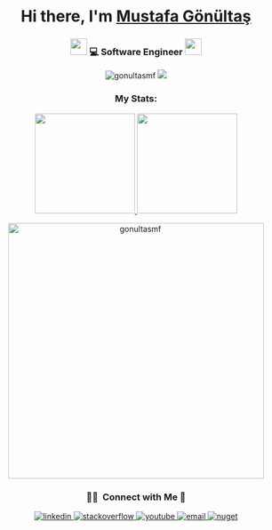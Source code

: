 <div align="center">
   <h1>Hi there, I'm <a href="https://www.linkedin.com/in/mustafa-gönültaş-4635801b9/">Mustafa Gönültaş</a></h1>
</div>

<div align="center">
   <h3>
   <img src="https://media.giphy.com/media/WUlplcMpOCEmTGBtBW/giphy.gif" width="30">  
   💻 Software Engineer  <img src="https://media.giphy.com/media/WUlplcMpOCEmTGBtBW/giphy.gif" width="30">
   </h3>
   <div>
   <a><img src="https://komarev.com/ghpvc/?username=gonultasmf&label=Profile%20views&color=5e30eb&style=flat" alt="gonultasmf" /> </a>
   <a href="https://wakatime.com/@_gnlta_"><img src="https://wakatime.com/badge/user/2336bc3f-f896-4a43-a4db-0db400873fb5.svg" /></a>
   </div>
   <h3 align="center">My Stats:</h3>
<a href="https://github.com/gonultasmf">
  <img height="180em" src="https://github-readme-stats-eight-theta.vercel.app/api?username=gonultasmf&show_icons=true&theme=algolia&include_all_commits=true&count_private=true"/>
  <img height="180em" src="https://github-readme-stats-eight-theta.vercel.app/api/top-langs/?username=gonultasmf&layout=compact&langs_count=8&theme=algolia"/>
</a>
<p align="center" dir="auto"><a href="#"><img src="https://github-readme-streak-stats.herokuapp.com/?user=gonultasmf&amp;theme=algolia" width="460em" alt="gonultasmf" data-canonical-src="https://github-readme-streak-stats.herokuapp.com/?user=gonultasmf&amp;theme=algolia" style="max-width: 100%;"></a></p>
   
   ### 🤝🏻 &nbsp;Connect with Me 🤝

<div align="center">
<a href="https://www.linkedin.com/in/mustafa-gönültaş-4635801b9/" target="_blank">
<img src="https://img.shields.io/badge/linkedin-%231E77B5.svg?&style=for-the-badge&logo=linkedin&logoColor=white" alt="linkedin" style="margin-bottom: 5px;" />
</a>
<a href="https://stackoverflow.com/users/18822836/mustafa-gönültaş" target="_blank">
<img src="https://img.shields.io/badge/stackoverflow-%23F28032.svg?&style=for-the-badge&logo=stackoverflow&logoColor=white" alt="stackoverflow" style="margin-bottom: 5px;" />
</a>
<a href="https://www.youtube.com/@gnlta" target="_blank">
<img src="https://img.shields.io/badge/youtube-%23FF0000.svg?&style=for-the-badge&logo=youtube&logoColor=white" alt="youtube" style="margin-bottom: 5px;" />
</a>
<a href="mailto:gonultasmf@gmail.com" target="_blank">
<img src="https://img.shields.io/badge/email-%23D14836.svg?&style=for-the-badge&logo=gmail&logoColor=white" alt="email" style="margin-bottom: 5px;" />
</a>
<a href="https://www.nuget.org/profiles/FmgSoft" target="_blank">
    <img src="https://img.shields.io/badge/nuget-%23004880.svg?&style=for-the-badge&logo=nuget&logoColor=white" alt="nuget" />
</a>
</div>
</div>
